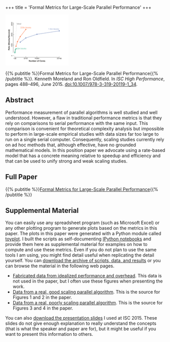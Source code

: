 +++
title = 'Formal Metrics for Large-Scale Parallel Performance'
+++

<div class="pubImage">
  <img src="parallel-scaling-metrics.svg" width="200px" />
</div>

{{% pubtitle %}}Formal Metrics for Large-Scale Parallel Performance{{% /pubtitle %}}.
Kenneth Moreland and Ron Oldfield.
In _ISC High Performance_, pages 488–496, June 2015.
[doi:10.1007/978-3-319-20119-1_34](https://dx.doi.org/10.1007/978-3-319-20119-1_34).

## Abstract

Performance measurement of parallel algorithms is well studied and well
understood. However, a flaw in traditional performance metrics is that they rely
on comparisons to serial performance with the same input. This comparison is
convenient for theoretical complexity analysis but impossible to perform in
large-scale empirical studies with data sizes far too large to run on a single
serial computer. Consequently, scaling studies currently rely on ad hoc methods
that, although effective, have no grounded mathematical models. In this position
paper we advocate using a rate-based model that has a concrete meaning relative
to speedup and efficiency and that can be used to unify strong and weak scaling
studies.

## Full Paper

{{% pubtitle %}}[Formal Metrics for Large-Scale Parallel Performance](FormalScalingMetric.pdf){{% /pubtitle %}}

## Supplemental Material

You can easily use any spreadsheet program (such as Microsoft Excel) or any
other plotting program to generate plots based on the metrics in this paper. The
plots in this paper were generated with a Python module called [toyplot]. I
built the scripts as self-documenting [IPython notebooks] and provide them here
as supplemental material for examples on how to compute and use these metrics.
Even if you do not plan to use the same tools I am using, you might find detail
useful when replicating the detail yourself. You can [download the archive of
scripts, data, and results] or you can browse the material in the following web
pages.

* [Fabricated data from idealized performance and
  overhead](parallel-scaling-plots/PerfectModels.html). This data is not used in
  the paper, but I often use these figures when presenting the work.
* [Data from a real, good scaling parallel
  algorithm](parallel-scaling-plots/Habib2013.html). This is the source for
  Figures 1 and 2 in the paper.
* [Data from a real, poorly scaling parallel
  algorithm](parallel-scaling-plots/Oldfield2014.html). This is the source for
  Figures 3 and 4 in the paper.

You can also [download the presentation slides] I used at ISC 2015. These slides do not give enough explanation to really understand the concepts (that is what the speaker and paper are for), but it might be useful if you want to present this information to others.

[toyplot]: https://toyplot.readthedocs.org/
[IPython notebooks]: https://ipython.org/notebook.html
[download the archive of scripts, data, and results]: parallel-scaling-plots.tar.gz
[download the presentation slides]: FormalScalingMetric.pptx
